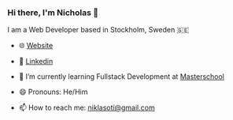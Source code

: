 ### Hi there, I'm Nicholas 👋

I am a Web Developer based in Stockholm, Sweden 🇸🇪

- 🌐 [Website](https://nicko.io) 

- 💼 [Linkedin](https://www.linkedin.com/in/nicholas-otieno)

- 🌱 I’m currently learning Fullstack Development at [Masterschool](https://www.masterschool.com/)

- 😄 Pronouns: He/Him

- 📫 How to reach me: niklasoti@gmail.com

